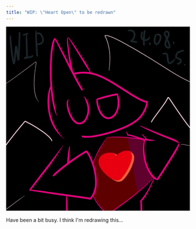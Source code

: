 ```yaml
---
title: "WIP: \"Heart Open\" to be redrawn"
---
```


![/imgs_posts/240825_heart_open_to_be_redrawn.png](/imgs_posts/240825_heart_open_to_be_redrawn.png)

Have been a bit busy. I think I'm redrawing this...

